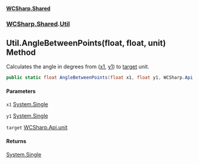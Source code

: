 #### [WCSharp.Shared](README.md 'README')
### [WCSharp.Shared](WCSharp.Shared.md 'WCSharp.Shared').[Util](WCSharp.Shared.Util.md 'WCSharp.Shared.Util')

## Util.AngleBetweenPoints(float, float, unit) Method

Calculates the angle in degrees from ([x1](WCSharp.Shared.Util.AngleBetweenPoints(float,float,WCSharp.Api.unit).md#WCSharp.Shared.Util.AngleBetweenPoints(float,float,WCSharp.Api.unit).x1 'WCSharp.Shared.Util.AngleBetweenPoints(float, float, WCSharp.Api.unit).x1'), [y1](WCSharp.Shared.Util.AngleBetweenPoints(float,float,WCSharp.Api.unit).md#WCSharp.Shared.Util.AngleBetweenPoints(float,float,WCSharp.Api.unit).y1 'WCSharp.Shared.Util.AngleBetweenPoints(float, float, WCSharp.Api.unit).y1')) to [target](WCSharp.Shared.Util.AngleBetweenPoints(float,float,WCSharp.Api.unit).md#WCSharp.Shared.Util.AngleBetweenPoints(float,float,WCSharp.Api.unit).target 'WCSharp.Shared.Util.AngleBetweenPoints(float, float, WCSharp.Api.unit).target') unit.

```csharp
public static float AngleBetweenPoints(float x1, float y1, WCSharp.Api.unit target);
```
#### Parameters

<a name='WCSharp.Shared.Util.AngleBetweenPoints(float,float,WCSharp.Api.unit).x1'></a>

`x1` [System.Single](https://docs.microsoft.com/en-us/dotnet/api/System.Single 'System.Single')

<a name='WCSharp.Shared.Util.AngleBetweenPoints(float,float,WCSharp.Api.unit).y1'></a>

`y1` [System.Single](https://docs.microsoft.com/en-us/dotnet/api/System.Single 'System.Single')

<a name='WCSharp.Shared.Util.AngleBetweenPoints(float,float,WCSharp.Api.unit).target'></a>

`target` [WCSharp.Api.unit](https://docs.microsoft.com/en-us/dotnet/api/WCSharp.Api.unit 'WCSharp.Api.unit')

#### Returns
[System.Single](https://docs.microsoft.com/en-us/dotnet/api/System.Single 'System.Single')
